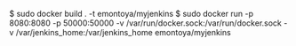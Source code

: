$ sudo docker build . -t emontoya/myjenkins
$ sudo docker run -p 8080:8080 -p 50000:50000 -v /var/run/docker.sock:/var/run/docker.sock -v /var/jenkins_home:/var/jenkins_home emontoya/myjenkins
